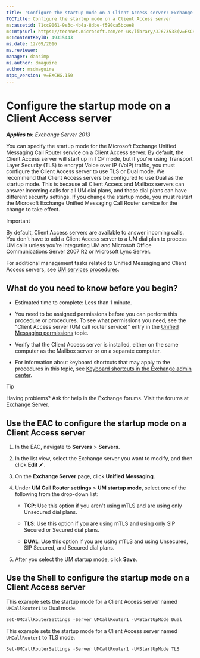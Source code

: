 ```yaml
---
title: 'Configure the startup mode on a Client Access server: Exchange 2013 Help'
TOCTitle: Configure the startup mode on a Client Access server
ms:assetid: 71cc9061-9e3c-4b4a-8dbe-f590ca5bcee8
ms:mtpsurl: https://technet.microsoft.com/en-us/library/JJ673533(v=EXCHG.150)
ms:contentKeyID: 49315443
ms.date: 12/09/2016
ms.reviewer: 
manager: dansimp
ms.author: dmaguire
author: msdmaguire
mtps_version: v=EXCHG.150
---
```


# Configure the startup mode on a Client Access server

_**Applies to:** Exchange Server 2013_

You can specify the startup mode for the Microsoft Exchange Unified Messaging Call Router service on a Client Access server. By default, the Client Access server will start up in TCP mode, but if you're using Transport Layer Security (TLS) to encrypt Voice over IP (VoIP) traffic, you must configure the Client Access server to use TLS or Dual mode. We recommend that Client Access servers be configured to use Dual as the startup mode. This is because all Client Access and Mailbox servers can answer incoming calls for all UM dial plans, and those dial plans can have different security settings. If you change the startup mode, you must restart the Microsoft Exchange Unified Messaging Call Router service for the change to take effect.

> [!IMPORTANT]
> By default, Client Access servers are available to answer incoming calls. You don't have to add a Client Access server to a UM dial plan to process UM calls unless you're integrating UM and Microsoft Office Communications Server 2007 R2 or Microsoft Lync Server.

For additional management tasks related to Unified Messaging and Client Access servers, see [UM services procedures](um-services-procedures-exchange-2013-help.md).

## What do you need to know before you begin?

  - Estimated time to complete: Less than 1 minute.

  - You need to be assigned permissions before you can perform this procedure or procedures. To see what permissions you need, see the "Client Access server (UM call router service)" entry in the [Unified Messaging permissions](unified-messaging-permissions-exchange-2013-help.md) topic.

  - Verify that the Client Access server is installed, either on the same computer as the Mailbox server or on a separate computer.

  - For information about keyboard shortcuts that may apply to the procedures in this topic, see [Keyboard shortcuts in the Exchange admin center](keyboard-shortcuts-in-the-exchange-admin-center-2013-help.md).

> [!TIP]
> Having problems? Ask for help in the Exchange forums. Visit the forums at [Exchange Server](https://go.microsoft.com/fwlink/p/?linkid=60612).

## Use the EAC to configure the startup mode on a Client Access server

1. In the EAC, navigate to **Servers** \> **Servers**.

2. In the list view, select the Exchange server you want to modify, and then click **Edit** ![Edit icon](images/JJ218640.6f53ccb2-1f13-4c02-bea0-30690e6ea71d(EXCHG.150).gif "Edit icon").

3. On the **Exchange Server** page, click **Unified Messaging**.

4. Under **UM Call Router settings** \> **UM startup mode**, select one of the following from the drop-down list:

      - **TCP**: Use this option if you aren't using mTLS and are using only Unsecured dial plans.

      - **TLS**: Use this option if you are using mTLS and using only SIP Secured or Secured dial plans.

      - **DUAL**: Use this option if you are using mTLS and using Unsecured, SIP Secured, and Secured dial plans.

5. After you select the UM startup mode, click **Save**.

## Use the Shell to configure the startup mode on a Client Access server

This example sets the startup mode for a Client Access server named `UMCallRouter1` to Dual mode.

```powershell
Set-UMCallRouterSettings -Server UMCallRouter1 -UMStartUpMode Dual
```

This example sets the startup mode for a Client Access server named `UMCallRouter1` to TLS mode.

```powershell
Set-UMCallRouterSettings -Server UMCallRouter1 -UMStartUpMode TLS
```
